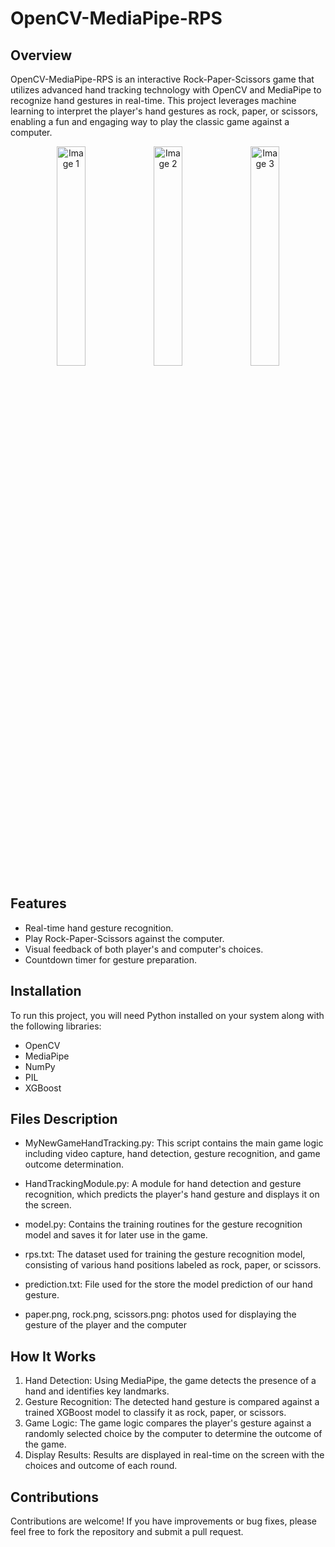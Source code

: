 # OpenCV-MediaPipe-RPS

## Overview
OpenCV-MediaPipe-RPS is an interactive Rock-Paper-Scissors game that utilizes advanced hand tracking technology with OpenCV and MediaPipe to recognize hand gestures in real-time. This project leverages machine learning to interpret the player's hand gestures as rock, paper, or scissors, enabling a fun and engaging way to play the classic game against a computer.

<p align="center">
  <img src="https://github.com/user-attachments/assets/ef505285-7f85-4021-a3a7-296f22457613" alt="Image 1" width="30%">
  <img src="https://github.com/user-attachments/assets/c1a49b7e-d43e-4c01-975e-655b80b3edda" alt="Image 2" width="30%">
  <img src="https://github.com/user-attachments/assets/ef0e9fa7-cc35-48ce-ab16-bbdc65d61556" alt="Image 3" width="30%">
</p>


## Features
- Real-time hand gesture recognition.
- Play Rock-Paper-Scissors against the computer.
- Visual feedback of both player's and computer's choices.
- Countdown timer for gesture preparation.

## Installation
To run this project, you will need Python installed on your system along with the following libraries:
- OpenCV
- MediaPipe
- NumPy
- PIL
- XGBoost

## Files Description
- MyNewGameHandTracking.py: This script contains the main game logic including video capture, hand detection, gesture recognition, and game outcome determination.

- HandTrackingModule.py: A module for hand detection and gesture recognition, which predicts the player's hand gesture and displays it on the screen.

- model.py: Contains the training routines for the gesture recognition model and saves it for later use in the game.

- rps.txt: The dataset used for training the gesture recognition model, consisting of various hand positions labeled as rock, paper, or scissors.

- prediction.txt: File used for the store the model prediction of our hand gesture.

- paper.png, rock.png, scissors.png: photos used for displaying the gesture of the player and the computer

## How It Works
1. Hand Detection: Using MediaPipe, the game detects the presence of a hand and identifies key landmarks.
2. Gesture Recognition: The detected hand gesture is compared against a trained XGBoost model to classify it as rock, paper, or scissors.
3. Game Logic: The game logic compares the player's gesture against a randomly selected choice by the computer to determine the outcome of the game.
4. Display Results: Results are displayed in real-time on the screen with the choices and outcome of each round.

## Contributions
Contributions are welcome! If you have improvements or bug fixes, please feel free to fork the repository and submit a pull request.
